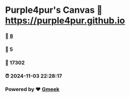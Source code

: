 # Purple4pur's Canvas :link: https://purple4pur.github.io 
### :page_facing_up: [8](https://purple4pur.github.io/tag.html) 
### :speech_balloon: 5 
### :hibiscus: 17302 
### :alarm_clock: 2024-11-03 22:28:17 
### Powered by :heart: [Gmeek](https://github.com/Meekdai/Gmeek)
